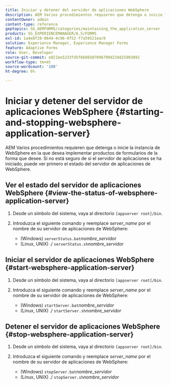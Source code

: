 ```yaml
---
title: Iniciar y detener del servidor de aplicaciones WebSphere
description: AEM Varios procedimientos requieren que detenga o inicie la instancia de WebSphere en la que desea implementar productos de formularios de la forma que desee. Este documento describe cómo iniciar y detener el servidor de aplicaciones WebSphere.
contentOwner: admin
content-type: reference
geptopics: SG_AEMFORMS/categories/maintaining_the_application_server
products: SG_EXPERIENCEMANAGER/6.5/FORMS
exl-id: 1a4e8f20-0644-4c96-9f52-f7a59521eac9
solution: Experience Manager, Experience Manager Forms
feature: Adaptive Forms
role: User, Developer
source-git-commit: e821be5233fd5f6688507096790d219d25903892
workflow-type: tm+mt
source-wordcount: '180'
ht-degree: 6%

---
```


# Iniciar y detener del servidor de aplicaciones WebSphere {#starting-and-stopping-websphere-application-server}

AEM Varios procedimientos requieren que detenga o inicie la instancia de WebSphere en la que desea implementar productos de formularios de la forma que desee. Si no está seguro de si el servidor de aplicaciones se ha iniciado, puede ver primero el estado del servidor de aplicaciones de WebSphere.

## Ver el estado del servidor de aplicaciones WebSphere {#view-the-status-of-websphere-application-server}

1. Desde un símbolo del sistema, vaya al directorio `[appserver root]/bin`.
1. Introduzca el siguiente comando y reemplace *server_name* por el nombre de su servidor de aplicaciones de WebSphere:

   * (Windows) `serverStatus.bat`*nombre_servidor*
   * (Linux, UNIX) ./ `serverStatus.sh`*nombre_servidor*

## Iniciar el servidor de aplicaciones WebSphere {#start-websphere-application-server}

1. Desde un símbolo del sistema, vaya al directorio `[appserver root]/bin`.
1. Introduzca el siguiente comando y reemplace *server_name* por el nombre de su servidor de aplicaciones de WebSphere:

   * (Windows) `startServer.bat`*nombre_servidor*
   * (Linux, UNIX) ./ `startServer.sh`*nombre_servidor*

## Detener el servidor de aplicaciones WebSphere {#stop-websphere-application-server}

1. Desde un símbolo del sistema, vaya al directorio `[appserver root]/bin`.
1. Introduzca el siguiente comando y reemplace *server_name* por el nombre de su servidor de aplicaciones de WebSphere:

   * (Windows) `stopServer.bat`*nombre_servidor*
   * (Linux, UNIX) ./ `stopServer.sh`*nombre_servidor*
